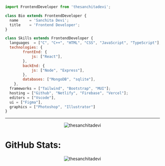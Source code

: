 <!-- <p align="center">
<img alt="GIF" src="https://github.com/arsentieva/arsentieva/blob/main/code.gif?raw=true" height="280" />
 <p/>
 
<h1 align="center">Hi 👋, I'm thesanchitadevi</h1>
-->
 

<!-- Proudly created with GPRM ( https://gprm.itsvg.in ) -->
  
<br/>

```js
import FrontendDeveloper from 'thesanchitadevi';

class Bio extends FrontendDeveloper {
  name     = 'Sanchita Devi';
  title    = 'Frontend Developer';
}

class Skills extends FrontendDeveloper {
  languages  = ["C", "C++", "HTML", "CSS", "JavaScript", "TypeScript"];
  technologies: {
        frontEnd: {
            js: ["React"],
        },
        backEnd: {
            js: ["Node", "Express"],
        },
        databases: ["MongoDB", "sqlite"],
    },
  frameworks = ["Tailwind", "Bootstrap", "MUI"];
  hosting = ["Github", "Netlify", "Firebase", "Vercel"];
  editors = ["Vscode"],
  ui = ["Figma"],
  graphics = ["Photoshop", "Illustrator"]
}
```
----

<p align="center">
<img src="https://komarev.com/ghpvc/?username=thesanchitadevi&label=Profile%20views&color=0e75b6&style=flat" alt="thesanchitadevi" />
</p>

#  GitHub Stats:


<div align="center">
  <p align="center">
    <img src="https://github-readme-stats.vercel.app/api/top-langs?username=thesanchitadevi&theme=tokyonight&hide_border=false&show_icons=true&locale=en&layout=compact"   alt="thesanchitadevi" />
  </p>
 <!-- &nbsp;<img src="https://github-readme-stats.vercel.app/api?username=thesanchitadevi&theme=tokyonight&hide_border=false&show_icons=true&locale=en"      alt="thesanchitadevi" />
  <img src="https://github-readme-streak-stats.herokuapp.com/?user=thesanchitadevi&theme=tokyonight&hide_border=false" alt="thesanchitadevi" />
-->
</div>




<!---
sanchitadevi/sanchitadevi is a ✨ special ✨ repository because its `README.md` (this file) appears on your GitHub profile.
You can click the Preview link to take a look at your changes.
--->
